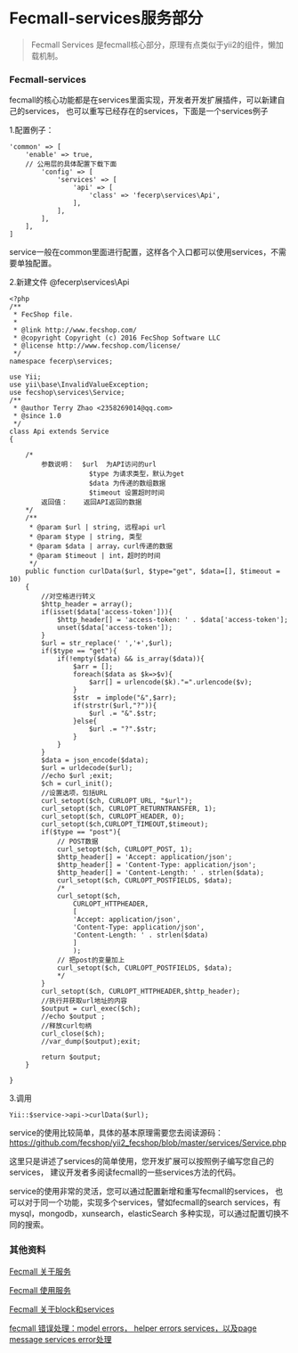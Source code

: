 Fecmall-services服务部分
=============


> Fecmall Services 是fecmall核心部分，原理有点类似于yii2的组件，懒加载机制。


### Fecmall-services

fecmall的核心功能都是在services里面实现，开发者开发扩展插件，可以新建自己的services，
也可以重写已经存在的services，下面是一个services例子


1.配置例子：

```
'common' => [
    'enable' => true,
    // 公用层的具体配置下载下面
        'config' => [
            'services' => [
                'api' => [
                    'class' => 'fecerp\services\Api',
                ],
            ],
        ],
    ],
]
```

service一般在common里面进行配置，这样各个入口都可以使用services，不需要单独配置。

2.新建文件 @fecerp\services\Api 

```
<?php
/**
 * FecShop file.
 *
 * @link http://www.fecshop.com/
 * @copyright Copyright (c) 2016 FecShop Software LLC
 * @license http://www.fecshop.com/license/
 */
namespace fecerp\services;

use Yii;
use yii\base\InvalidValueException;
use fecshop\services\Service;
/**
 * @author Terry Zhao <2358269014@qq.com>
 * @since 1.0
 */
class Api extends Service
{
	
	/*
		参数说明：  $url  为API访问的url
					$type 为请求类型，默认为get
					$data 为传递的数组数据
					$timeout 设置超时时间
		返回值：	返回API返回的数据
	*/
    /**
     * @param $url | string, 远程api url
     * @param $type | string, 类型
     * @param $data | array，curl传递的数据
     * @param $timeout | int，超时的时间
     */
	public function curlData($url, $type="get", $data=[], $timeout = 10)
    {
        //对空格进行转义
        $http_header = array();
        if(isset($data['access-token'])){
            $http_header[] = 'access-token: ' . $data['access-token'];
            unset($data['access-token']);
        }
        $url = str_replace(' ','+',$url);
        if($type == "get"){
            if(!empty($data) && is_array($data)){
                $arr = [];
                foreach($data as $k=>$v){
                    $arr[] = urlencode($k)."=".urlencode($v);
                }
                $str  = implode("&",$arr);
                if(strstr($url,"?")){
                    $url .= "&".$str;
                }else{
                    $url .= "?".$str;
                }
            }
        }
        $data = json_encode($data);
        $url = urldecode($url);
        //echo $url ;exit;
        $ch = curl_init();
        //设置选项，包括URL
        curl_setopt($ch, CURLOPT_URL, "$url");
        curl_setopt($ch, CURLOPT_RETURNTRANSFER, 1);
        curl_setopt($ch, CURLOPT_HEADER, 0);
        curl_setopt($ch,CURLOPT_TIMEOUT,$timeout); 
        if($type == "post"){
            // POST数据
            curl_setopt($ch, CURLOPT_POST, 1);
            $http_header[] = 'Accept: application/json';
            $http_header[] = 'Content-Type: application/json';
            $http_header[] = 'Content-Length: ' . strlen($data);
            curl_setopt($ch, CURLOPT_POSTFIELDS, $data);
            /*
            curl_setopt($ch, 
                CURLOPT_HTTPHEADER, 
                [
                'Accept: application/json',
                'Content-Type: application/json',
                'Content-Length: ' . strlen($data)
                ]
                );
            // 把post的变量加上
            curl_setopt($ch, CURLOPT_POSTFIELDS, $data);
            */
        }
        curl_setopt($ch, CURLOPT_HTTPHEADER,$http_header);
        //执行并获取url地址的内容
        $output = curl_exec($ch);
        //echo $output ;
        //释放curl句柄
        curl_close($ch);
        //var_dump($output);exit;
        
        return $output;
    }
	
}
```

3.调用

```
Yii::$service->api->curlData($url);
```


service的使用比较简单，具体的基本原理需要您去阅读源码：https://github.com/fecshop/yii2_fecshop/blob/master/services/Service.php


这里只是讲述了services的简单使用，您开发扩展可以按照例子编写您自己的services，
建议开发者多阅读fecmall的一些services方法的代码。

service的使用非常的灵活，您可以通过配置新增和重写fecmall的services，
也可以对于同一个功能，实现多个services，譬如fecmall的search services，有mysql，mongodb，xunsearch，elasticSearch
多种实现，可以通过配置切换不同的搜索。


### 其他资料


[Fecmall 关于服务](http://www.fecmall.com/doc/fecshop-guide/develop/cn-2.0/guide-fecmall-service-abc.html)



[Fecmall 使用服务](http://www.fecmall.com/doc/fecshop-guide/develop/cn-2.0/guide-fecmall-service-use.html)


[Fecmall 关于block和services](http://www.fecmall.com/doc/fecshop-guide/instructions/cn-2.0/guide-fecmall_hand_block_services.html)


[fecmall 错误处理：model errors， helper errors services，以及page message services error处理](http://www.fecmall.com/topic/2558)






